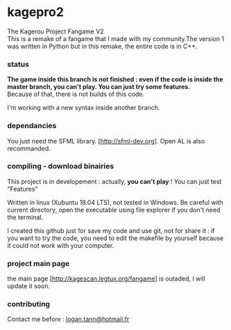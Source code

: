 # kagepro2
The Kagerou Project Fangame V2  
This is a remake of a fangame that I made with my community.The version 1 was written in Python but in this remake, the entire code is in C++.

### status
**The game inside this branch is not finished : even if the code is inside the master branch, you can't play. You can just try some features.**  
Because of that, there is not builds of this code.

I'm working with a new syntax inside another branch.

### dependancies
You just need the SFML library. [http://sfml-dev.org].  Open AL is also recommanded.


### compiling - download binairies
This project is in developement : actually, **you can't play** ! You can just test "Features"

Written in linux (Xubuntu 18.04 LTS), not tested in Windows.
Be careful with current directory, open the executable using file explorer if you don't need the terminal.

I created this github just for save my code and use git, not for share it : if you want to try the code, you need to edit the makefile by yourself because it could not work with your computer.

### project main page
the main page [http://kagescan.legtux.org/fangame] is outaded, I will update it soon.

### contributing

Contact me before : <logan.tann@hotmail.fr>